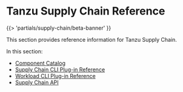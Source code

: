 # Tanzu Supply Chain Reference

{{> 'partials/supply-chain/beta-banner' }}

This section provides reference information for Tanzu Supply Chain.

In this section:

- [Component Catalog](./catalog/about.hbs.md)
- [Supply Chain CLI Plug-in Reference](./supplychain-cli/tanzu_supplychain.md)
- [Workload CLI Plug-in Reference](./workload-cli/tanzu_workload.md)
- [Supply Chain API](./api/about.hbs.md)
